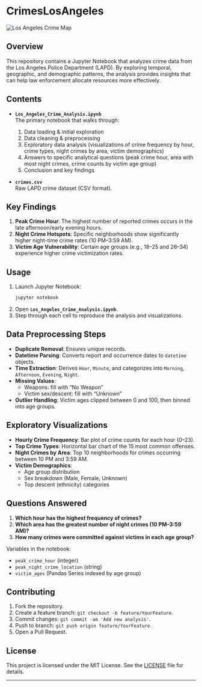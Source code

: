 # CrimesLosAngeles

![Los Angeles Crime Map](https://cdn.pixabay.com/photo/2016/08/05/08/36/los-angeles-1571740_1280.jpg)

## Overview

This repository contains a Jupyter Notebook that analyzes crime data from the Los Angeles Police Department (LAPD). By exploring temporal, geographic, and demographic patterns, the analysis provides insights that can help law enforcement allocate resources more effectively.

## Contents

- **`Los_Angeles_Crime_Analysis.ipynb`**  
  The primary notebook that walks through:
  1. Data loading & initial exploration  
  2. Data cleaning & preprocessing  
  3. Exploratory data analysis (visualizations of crime frequency by hour, crime types, night crimes by area, victim demographics)  
  4. Answers to specific analytical questions (peak crime hour, area with most night crimes, crime counts by victim age group)  
  5. Conclusion and key findings  

- **`crimes.csv`**  
  Raw LAPD crime dataset (CSV format).  

## Key Findings

1. **Peak Crime Hour**: The highest number of reported crimes occurs in the late afternoon/early evening hours.  
2. **Night Crime Hotspots**: Specific neighborhoods show significantly higher night-time crime rates (10 PM–3:59 AM).  
3. **Victim Age Vulnerability**: Certain age groups (e.g., 18–25 and 26–34) experience higher crime victimization rates.


## Usage

1. Launch Jupyter Notebook:
   ```bash
   jupyter notebook
   ```
2. Open **`Los_Angeles_Crime_Analysis.ipynb`**.
3. Step through each cell to reproduce the analysis and visualizations.

## Data Preprocessing Steps

- **Duplicate Removal**: Ensures unique records.  
- **Datetime Parsing**: Converts report and occurrence dates to `datetime` objects.  
- **Time Extraction**: Derives `Hour`, `Minute`, and categorizes into `Morning`, `Afternoon`, `Evening`, `Night`.  
- **Missing Values**:  
  - Weapons: fill with “No Weapon”  
  - Victim sex/descent: fill with “Unknown”  
- **Outlier Handling**: Victim ages clipped between 0 and 100, then binned into age groups.

## Exploratory Visualizations

- **Hourly Crime Frequency**: Bar plot of crime counts for each hour (0–23).  
- **Top Crime Types**: Horizontal bar chart of the 15 most common offenses.  
- **Night Crimes by Area**: Top 10 neighborhoods for crimes occurring between 10 PM and 3:59 AM.  
- **Victim Demographics**:  
  - Age group distribution  
  - Sex breakdown (Male, Female, Unknown)  
  - Top descent (ethnicity) categories  

## Questions Answered

1. **Which hour has the highest frequency of crimes?**  
2. **Which area has the greatest number of night crimes (10 PM–3:59 AM)?**  
3. **How many crimes were committed against victims in each age group?**

Variables in the notebook:
- `peak_crime_hour` (integer)  
- `peak_night_crime_location` (string)  
- `victim_ages` (Pandas Series indexed by age group)  

## Contributing

1. Fork the repository.  
2. Create a feature branch: `git checkout -b feature/YourFeature`.  
3. Commit changes: `git commit -am 'Add new analysis'`.  
4. Push to branch: `git push origin feature/YourFeature`.  
5. Open a Pull Request.

## License

This project is licensed under the MIT License. See the [LICENSE](LICENSE) file for details.

---
